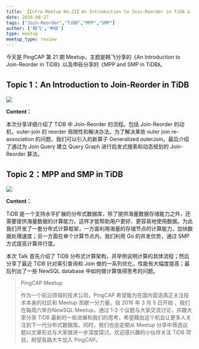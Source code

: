```yaml
---
title: 【Infra Meetup No.21】An Introduction to Join-Reorder in TiDB & MPP and SMP in TiDB
date: 2016-08-27
tags: ["Join-Reorder","TiDB","MPP","SMP"]
author: ['韩飞','申砾']
type: meetup
meetup_type: review
---
```


今天是 PingCAP 第 21 期 Meetup，主题是韩飞分享的《An Introduction to Join-Reorder in TiDB》以及申砾分享的《MPP and SMP in TiDB》。

## Topic 1：An Introduction to Join-Reorder in TiDB

![](http://upload-images.jianshu.io/upload_images/542677-6843213a6c27f8d9?imageMogr2/auto-orient/strip%7CimageView2/2/w/1240)

**Content：**

本次分享详细介绍了 TiDB 中 Join-Reorder 的流程。包括 Join-Reorder 的动机，outer-join 的 reorder 局限性和解决办法。为了解决某些 outer join re-association 的问题，我们可以引入的新算子 Generalized outerJoin。最后介绍了通过为 Join Query 建立 Query Graph 进行启发式搜索和动态规划的 Join-Reorder 算法。

## Topic 2：MPP and SMP in TiDB

![](http://upload-images.jianshu.io/upload_images/542677-7c4549898f7b23ea?imageMogr2/auto-orient/strip%7CimageView2/2/w/1240)

**Content：**

TiDB 是一个支持水平扩展的分布式数据库，除了提供海量数据存储能力之外，还需要提供海量数据的计算能力，这样才能帮助用户更好、更容易地使用数据。为此我们开发了一套分布式计算框架，一方面利用海量的存储节点的计算能力，加快数据处理速度；另一方面在单个计算节点内，我们利用 Go 的并发优势，通过 SMP 方式提高计算并行度。

本次 Talk 首先介绍了 TiDB 分布式计算架构，并举例说明计算的具体流程；然后分享了最近 TiDB 针对索引查询和 Join 做的一系列优化，性能有大幅度提高；最后列出了一些 NewSQL database 中如何做计算值得思考的问题。

>PingCAP Meetup 
>
>作为一个前沿领域的技术公司，PingCAP 希望能为在国内营造真正关注技术本身的社区和 Meetup 贡献一分力量。自 2016 年 3 月 5 日开始 ，我们在每周六举办NewSQL Meetup，通过 1-2 个议题与大家交流讨论，并跟大家分享 TiDB 最新的一些进展和我们的思考，希望藉由这个机会让更多人关注到下一代分布式数据库。同时，我们也会定期从 Meetup 分享中筛选议题以文章形式与大家做进一步深度探讨。欢迎感兴趣的小伙伴关注 TiDB 项目，盼望各路大牛加入 PingCAP。
